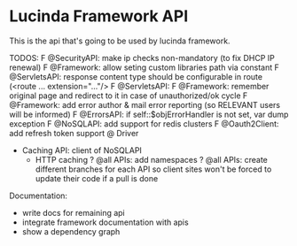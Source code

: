 # Lucinda Framework API

This is the api that's going to be used by lucinda framework.

TODOS:
F @SecurityAPI: make ip checks non-mandatory (to fix DHCP IP renewal)
F @Framework: allow seting custom libraries path via constant
F @ServletsAPI: response content type should be configurable in route (<route ... extension="..."/>
F @ServletsAPI: <routes ref="XML_PATH"/>
F @Framework: remember original page and redirect to it in case of unauthorized/ok cycle
F @Framework: add error author & mail error reporting (so RELEVANT users will be informed)
F @ErrorsAPI: if self::$objErrorHandler is not set, var dump exception
F @NoSQLAPI: add support for redis clusters
F @Oauth2Client: add refresh token support @ Driver
+ Caching API: client of NoSQLAPI
	+ HTTP caching
? @all APIs: add namespaces
? @all APIs: create different branches for each API so client sites won't be forced to update their code if a pull is done

Documentation:
- write docs for remaining api
- integrate framework documentation with apis
- show a dependency graph